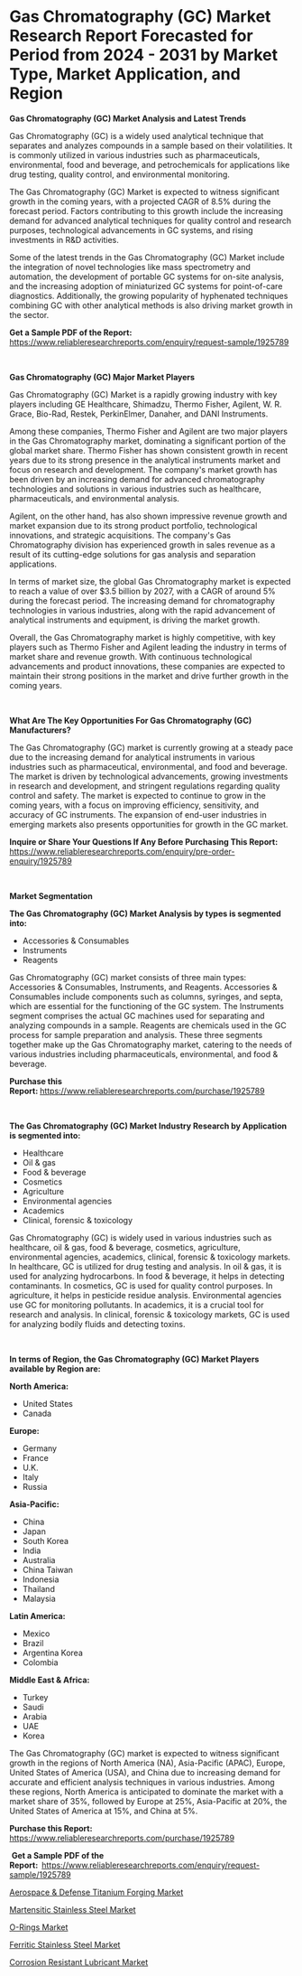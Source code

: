 <p><h1>Gas Chromatography (GC) Market Research Report Forecasted for Period from 2024 -  2031 by Market Type, Market Application, and Region</h1></p><p><strong>Gas Chromatography (GC) Market Analysis and Latest Trends</strong></p>
<p><p>Gas Chromatography (GC) is a widely used analytical technique that separates and analyzes compounds in a sample based on their volatilities. It is commonly utilized in various industries such as pharmaceuticals, environmental, food and beverage, and petrochemicals for applications like drug testing, quality control, and environmental monitoring.</p><p>The Gas Chromatography (GC) Market is expected to witness significant growth in the coming years, with a projected CAGR of 8.5% during the forecast period. Factors contributing to this growth include the increasing demand for advanced analytical techniques for quality control and research purposes, technological advancements in GC systems, and rising investments in R&D activities.</p><p>Some of the latest trends in the Gas Chromatography (GC) Market include the integration of novel technologies like mass spectrometry and automation, the development of portable GC systems for on-site analysis, and the increasing adoption of miniaturized GC systems for point-of-care diagnostics. Additionally, the growing popularity of hyphenated techniques combining GC with other analytical methods is also driving market growth in the sector.</p></p>
<p><strong>Get a Sample PDF of the Report:&nbsp;</strong> <a href="https://www.reliableresearchreports.com/enquiry/request-sample/1925789">https://www.reliableresearchreports.com/enquiry/request-sample/1925789</a></p>
<p>&nbsp;</p>
<p><strong>Gas Chromatography (GC) Major Market Players</strong></p>
<p><p>Gas Chromatography (GC) Market is a rapidly growing industry with key players including GE Healthcare, Shimadzu, Thermo Fisher, Agilent, W. R. Grace, Bio-Rad, Restek, PerkinElmer, Danaher, and DANI Instruments. </p><p>Among these companies, Thermo Fisher and Agilent are two major players in the Gas Chromatography market, dominating a significant portion of the global market share. Thermo Fisher has shown consistent growth in recent years due to its strong presence in the analytical instruments market and focus on research and development. The company's market growth has been driven by an increasing demand for advanced chromatography technologies and solutions in various industries such as healthcare, pharmaceuticals, and environmental analysis.</p><p>Agilent, on the other hand, has also shown impressive revenue growth and market expansion due to its strong product portfolio, technological innovations, and strategic acquisitions. The company's Gas Chromatography division has experienced growth in sales revenue as a result of its cutting-edge solutions for gas analysis and separation applications.</p><p>In terms of market size, the global Gas Chromatography market is expected to reach a value of over $3.5 billion by 2027, with a CAGR of around 5% during the forecast period. The increasing demand for chromatography technologies in various industries, along with the rapid advancement of analytical instruments and equipment, is driving the market growth.</p><p>Overall, the Gas Chromatography market is highly competitive, with key players such as Thermo Fisher and Agilent leading the industry in terms of market share and revenue growth. With continuous technological advancements and product innovations, these companies are expected to maintain their strong positions in the market and drive further growth in the coming years.</p></p>
<p>&nbsp;</p>
<p><strong>What Are The Key Opportunities For Gas Chromatography (GC) Manufacturers?</strong></p>
<p><p>The Gas Chromatography (GC) market is currently growing at a steady pace due to the increasing demand for analytical instruments in various industries such as pharmaceutical, environmental, and food and beverage. The market is driven by technological advancements, growing investments in research and development, and stringent regulations regarding quality control and safety. The market is expected to continue to grow in the coming years, with a focus on improving efficiency, sensitivity, and accuracy of GC instruments. The expansion of end-user industries in emerging markets also presents opportunities for growth in the GC market.</p></p>
<p><strong>Inquire or Share Your Questions If Any Before Purchasing This Report:</strong> <a href="https://www.reliableresearchreports.com/enquiry/pre-order-enquiry/1925789">https://www.reliableresearchreports.com/enquiry/pre-order-enquiry/1925789</a></p>
<p>&nbsp;</p>
<p><strong>Market Segmentation</strong></p>
<p><strong>The Gas Chromatography (GC) Market Analysis by types is segmented into:</strong></p>
<p><ul><li>Accessories & Consumables</li><li>Instruments</li><li>Reagents</li></ul></p>
<p><p>Gas Chromatography (GC) market consists of three main types: Accessories & Consumables, Instruments, and Reagents. Accessories & Consumables include components such as columns, syringes, and septa, which are essential for the functioning of the GC system. The Instruments segment comprises the actual GC machines used for separating and analyzing compounds in a sample. Reagents are chemicals used in the GC process for sample preparation and analysis. These three segments together make up the Gas Chromatography market, catering to the needs of various industries including pharmaceuticals, environmental, and food & beverage.</p></p>
<p><strong>Purchase this Report:&nbsp;</strong><a href="https://www.reliableresearchreports.com/purchase/1925789">https://www.reliableresearchreports.com/purchase/1925789</a></p>
<p>&nbsp;</p>
<p><strong>The Gas Chromatography (GC) Market Industry Research by Application is segmented into:</strong></p>
<p><ul><li>Healthcare</li><li>Oil & gas</li><li>Food & beverage</li><li>Cosmetics</li><li>Agriculture</li><li>Environmental agencies</li><li>Academics</li><li>Clinical, forensic & toxicology</li></ul></p>
<p><p>Gas Chromatography (GC) is widely used in various industries such as healthcare, oil & gas, food & beverage, cosmetics, agriculture, environmental agencies, academics, clinical, forensic & toxicology markets. In healthcare, GC is utilized for drug testing and analysis. In oil & gas, it is used for analyzing hydrocarbons. In food & beverage, it helps in detecting contaminants. In cosmetics, GC is used for quality control purposes. In agriculture, it helps in pesticide residue analysis. Environmental agencies use GC for monitoring pollutants. In academics, it is a crucial tool for research and analysis. In clinical, forensic & toxicology markets, GC is used for analyzing bodily fluids and detecting toxins.</p></p>
<p>&nbsp;</p>
<p><strong>In terms of Region, the Gas Chromatography (GC) Market Players available by Region are:</strong></p>
<p>
    <p> <strong> North America: </strong>
        <ul>
            <li>United States</li>
            <li>Canada</li>
        </ul>
        </p> 
    <p> <strong> Europe: </strong>
        <ul>
            <li>Germany</li>
            <li>France</li>
            <li>U.K.</li>
            <li>Italy</li>
            <li>Russia</li>
        </ul>
        </p> 
    <p> <strong> Asia-Pacific: </strong>
        <ul>
            <li>China</li>
            <li>Japan</li>
            <li>South Korea</li>
            <li>India</li>
            <li>Australia</li>
            <li>China Taiwan</li>
            <li>Indonesia</li>
            <li>Thailand</li>
            <li>Malaysia</li>
        </ul>
        </p> 
    <p> <strong> Latin America: </strong>
        <ul>
            <li>Mexico</li>
            <li>Brazil</li>
            <li>Argentina Korea</li>
            <li>Colombia</li>
        </ul>
        </p> 
    <p> <strong> Middle East & Africa: </strong>
        <ul>
            <li>Turkey</li>
            <li>Saudi</li>
            <li>Arabia</li>
            <li>UAE</li>
            <li>Korea</li>
        </ul>
    </p>
    </p>
<p><p>The Gas Chromatography (GC) market is expected to witness significant growth in the regions of North America (NA), Asia-Pacific (APAC), Europe, United States of America (USA), and China due to increasing demand for accurate and efficient analysis techniques in various industries. Among these regions, North America is anticipated to dominate the market with a market share of 35%, followed by Europe at 25%, Asia-Pacific at 20%, the United States of America at 15%, and China at 5%.</p></p>
<p><strong>Purchase this Report: </strong><a href="https://www.reliableresearchreports.com/purchase/1925789">https://www.reliableresearchreports.com/purchase/1925789</a></p>
<p>&nbsp;<strong>Get a Sample PDF of the Report:&nbsp;&nbsp;</strong><a href="https://www.reliableresearchreports.com/enquiry/request-sample/1925789">https://www.reliableresearchreports.com/enquiry/request-sample/1925789</a></p>
<p><strong></strong></p>
<p><p><a href="https://chivalrous-flock-a86.notion.site/Aerospace-Defense-Titanium-Forging-Market-A-Comprehensive-Report-of-its-Market-Share-Growth-Tre-9ba716691c3c430b805d2daf676d97ba">Aerospace & Defense Titanium Forging Market</a></p><p><a href="https://view.publitas.com/reportprime-1/martensitic-stainless-steel-market-dynamics-2024-2031-also-about-its-market-trends-projections-and-opportunities/">Martensitic Stainless Steel Market</a></p><p><a href="https://faithful-glue-af3.notion.site/O-Rings-Market-Size-Market-Trends-and-Growth-Outlook-forecasted-for-period-from-2024-to-2031-23f591332ee34bb7bf6894449ba91fc7">O-Rings Market</a></p><p><a href="https://view.publitas.com/reportprime-1/ferritic-stainless-steel-market-research-report-unlocks-analysis-on-the-market-financial-status-market-size-and-market-revenue-upto-2031/">Ferritic Stainless Steel Market</a></p><p><a href="https://angry-finch-aaf.notion.site/Corrosion-Resistant-Lubricant-Market-Size-and-Examines-its-Market-Scope-with-a-Primary-Focus-on-Gr-79ea9e27deb14827b1814ce43c1b9993">Corrosion Resistant Lubricant Market</a></p></p>